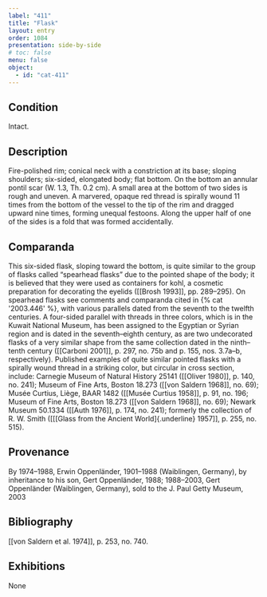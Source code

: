 ```yaml
---
label: "411"
title: "Flask"
layout: entry
order: 1084
presentation: side-by-side
# toc: false
menu: false
object:
  - id: "cat-411"
---
```


## Condition

Intact.

## Description

Fire-polished rim; conical neck with a constriction at its base; sloping shoulders; six-sided, elongated body; flat bottom. On the bottom an annular pontil scar (W. 1.3, Th. 0.2 cm). A small area at the bottom of two sides is rough and uneven. A marvered, opaque red thread is spirally wound 11 times from the bottom of the vessel to the tip of the rim and dragged upward nine times, forming unequal festoons. Along the upper half of one of the sides is a fold that was formed accidentally.

## Comparanda

This six-sided flask, sloping toward the bottom, is quite similar to the group of flasks called “spearhead flasks” due to the pointed shape of the body; it is believed that they were used as containers for kohl, a cosmetic preparation for decorating the eyelids ([[Brosh 1993]], pp. 289–295). On spearhead flasks see comments and comparanda cited in {% cat '2003.446' %}, with various parallels dated from the seventh to the twelfth centuries. A four-sided parallel with threads in three colors, which is in the Kuwait National Museum, has been assigned to the Egyptian or Syrian region and is dated in the seventh–eighth century, as are two undecorated flasks of a very similar shape from the same collection dated in the ninth–tenth century ([[Carboni 2001]], p. 297, no. 75b and p. 155, nos. 3.7a–b, respectively). Published examples of quite similar pointed flasks with a spirally wound thread in a striking color, but circular in cross section, include: Carnegie Museum of Natural History 25141 ([[Oliver 1980]], p. 140, no. 241); Museum of Fine Arts, Boston 18.273 ([[von Saldern 1968]], no. 69); Musée Curtius, Liège, BAAR 1482 ([[Musée Curtius 1958]], p. 91, no. 196; Museum of Fine Arts, Boston 18.273 ([[von Saldern 1968]], no. 69); Newark Museum 50.1334 ([[Auth 1976]], p. 174, no. 241); formerly the collection of R. W. Smith ([[[Glass from the Ancient World]{.underline} 1957]], p. 255, no. 515).

## Provenance

By 1974–1988, Erwin Oppenländer, 1901–1988 (Waiblingen, Germany), by inheritance to his son, Gert Oppenländer, 1988; 1988–2003, Gert Oppenländer (Waiblingen, Germany), sold to the J. Paul Getty Museum, 2003

## Bibliography

[[von Saldern et al. 1974]], p. 253, no. 740.

## Exhibitions

None